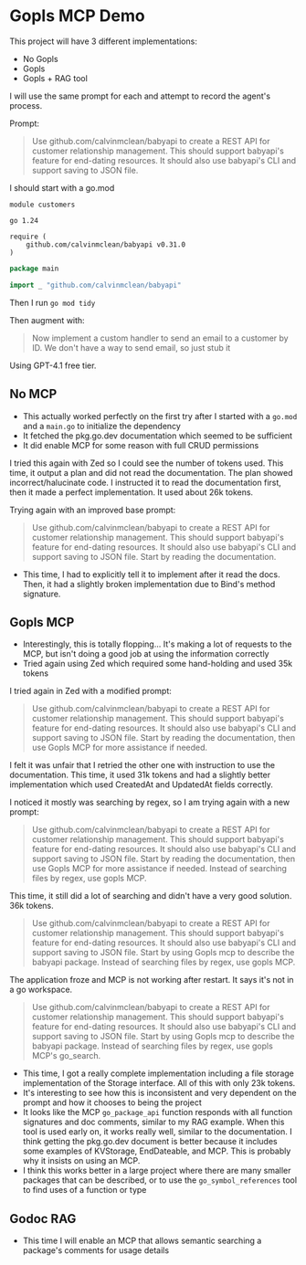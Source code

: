 # Gopls MCP Demo

This project will have 3 different implementations:
- No Gopls
- Gopls
- Gopls + RAG tool

I will use the same prompt for each and attempt to record the agent's process.

Prompt:
> Use github.com/calvinmclean/babyapi to create a REST API for customer relationship management. This should support babyapi's feature for end-dating resources. It should also use babyapi's CLI and support saving to JSON file.

I should start with a go.mod
```
module customers

go 1.24

require (
	github.com/calvinmclean/babyapi v0.31.0
)
```

```go
package main

import _ "github.com/calvinmclean/babyapi"
```

Then I run `go mod tidy`

Then augment with:
> Now implement a custom handler to send an email to a customer by ID. We don't have a way to send email, so just stub it

Using GPT-4.1 free tier.


## No MCP
- This actually worked perfectly on the first try after I started with a `go.mod` and a `main.go` to initialize the dependency
- It fetched the pkg.go.dev documentation which seemed to be sufficient
- It did enable MCP for some reason with full CRUD permissions

I tried this again with Zed so I could see the number of tokens used. This time, it output a plan and did not read the documentation. The plan showed incorrect/halucinate code. I instructed it to read the documentation first, then it made a perfect implementation. It used about 26k tokens.

Trying again with an improved base prompt:
> Use github.com/calvinmclean/babyapi to create a REST API for customer relationship management. This should support babyapi's feature for end-dating resources. It should also use babyapi's CLI and support saving to JSON file. Start by reading the documentation.

- This time, I had to explicitly tell it to implement after it read the docs. Then, it had a slightly broken implementation due to Bind's method signature.


## Gopls MCP
- Interestingly, this is totally flopping... It's making a lot of requests to the MCP, but isn't doing a good job at using the information correctly
- Tried again using Zed which required some hand-holding and used 35k tokens

I tried again in Zed with a modified prompt:
> Use github.com/calvinmclean/babyapi to create a REST API for customer relationship management. This should support babyapi's feature for end-dating resources. It should also use babyapi's CLI and support saving to JSON file. Start by reading the documentation, then use Gopls MCP for more assistance if needed.

I felt it was unfair that I retried the other one with instruction to use the documentation. This time, it used 31k tokens and had a slightly better implementation which used CreatedAt and UpdatedAt fields correctly.

I noticed it mostly was searching by regex, so I am trying again with a new prompt:
> Use github.com/calvinmclean/babyapi to create a REST API for customer relationship management. This should support babyapi's feature for end-dating resources. It should also use babyapi's CLI and support saving to JSON file. Start by reading the documentation, then use Gopls MCP for more assistance if needed. Instead of searching files by regex, use gopls MCP.

This time, it still did a lot of searching and didn't have a very good solution. 36k tokens.

> Use github.com/calvinmclean/babyapi to create a REST API for customer relationship management. This should support babyapi's feature for end-dating resources. It should also use babyapi's CLI and support saving to JSON file. Start by using Gopls mcp to describe the babyapi package. Instead of searching files by regex, use gopls MCP.

The application froze and MCP is not working after restart. It says it's not in a go workspace.

> Use github.com/calvinmclean/babyapi to create a REST API for customer relationship management. This should support babyapi's feature for end-dating resources. It should also use babyapi's CLI and support saving to JSON file. Start by using Gopls mcp to describe the babyapi package. Instead of searching files by regex, use gopls MCP's go_search.

- This time, I got a really complete implementation including a file storage implementation of the Storage interface. All of this with only 23k tokens.
- It's interesting to see how this is inconsistent and very dependent on the prompt and how it chooses to being the project
- It looks like the MCP `go_package_api` function responds with all function signatures and doc comments, similar to my RAG example. When this tool is used early on, it works really well, similar to the documentation. I think getting the pkg.go.dev document is better because it includes some examples of KVStorage, EndDateable, and MCP. This is probably why it insists on using an MCP.
- I think this works better in a large project where there are many smaller packages that can be described, or to use the `go_symbol_references` tool to find uses of a function or type


## Godoc RAG
- This time I will enable an MCP that allows semantic searching a package's comments for usage details
